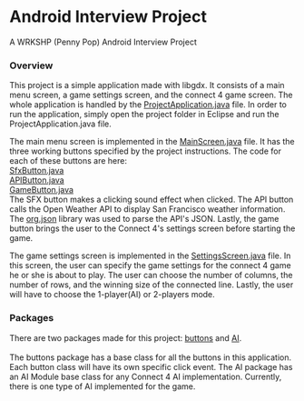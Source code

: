 # Android Interview Project
A WRKSHP (Penny Pop) Android Interview Project

### Overview ###
This project is a simple application made with libgdx. It consists of a main menu screen, a game settings screen, and 
the connect 4 game screen. The whole application is handled by the [ProjectApplication.java](https://github.com/waiying/AndroidInterviewProject/blob/master/src/com/pennypop/project/ProjectApplication.java)
file. In order to run the application, simply open the project folder in Eclipse and run the ProjectApplication.java file.<br>

The main menu screen is implemented in the [MainScreen.java](https://github.com/waiying/AndroidInterviewProject/blob/master/src/com/pennypop/project/MainScreen.java) file. It has the three
working buttons specified by the project instructions. The code for each of these buttons are here:<br>
[SfxButton.java](https://github.com/waiying/AndroidInterviewProject/blob/master/src/com/pennypop/project/buttons/SfxButton.java)<br>
[APIButton.java](https://github.com/waiying/AndroidInterviewProject/blob/master/src/com/pennypop/project/buttons/APIButton.java)<br>
[GameButton.java](https://github.com/waiying/AndroidInterviewProject/blob/master/src/com/pennypop/project/buttons/GameButton.java)<br>
The SFX button makes a clicking sound effect when clicked. The API button calls the Open Weather API to display San Francisco weather information. The [org.json](https://github.com/stleary/JSON-java) library was used to parse the API's JSON. Lastly, the game button brings the user to the Connect 4's settings screen before starting the game.<br>

The game settings screen is implemented in the [SettingsScreen.java](https://github.com/waiying/AndroidInterviewProject/blob/master/src/com/pennypop/project/SettingsScreen.java) file. In this screen, the user can specify the game settings for the connect 4 game he or she is about to play. The user can choose the number of columns, the number of rows, and the winning size of the connected line. Lastly, the user will have to choose the 1-player(AI) or 2-players mode. 

### Packages ###
There are two packages made for this project: [buttons](https://github.com/waiying/AndroidInterviewProject/tree/master/src/com/pennypop/project/buttons) and [AI](https://github.com/waiying/AndroidInterviewProject/tree/master/src/com/pennypop/project/AI). <br><br>
The buttons package has a base class for all the buttons in this application. Each button class will have its own specific
click event. The AI package has an AI Module base class for any Connect 4 AI implementation. Currently, there is one type of AI
implemented for the game.



